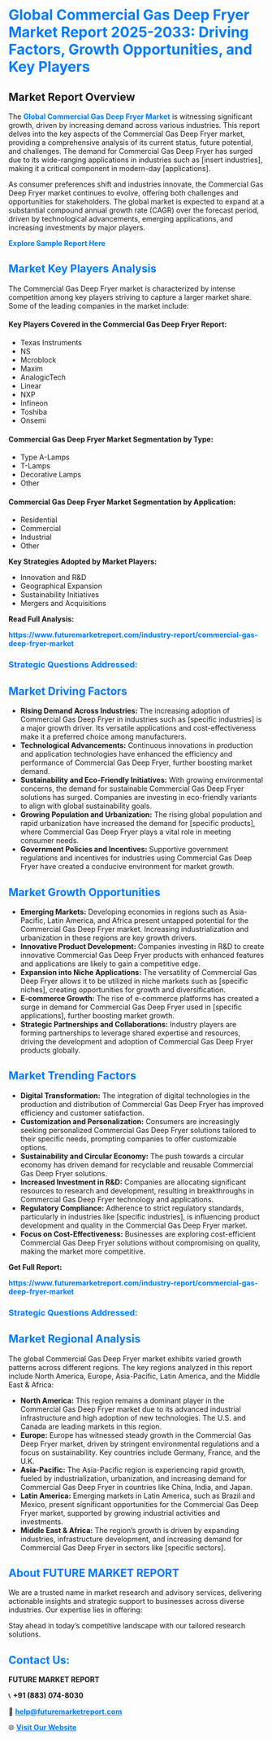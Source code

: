 <h1 style="color: #007BFF;">Global Commercial Gas Deep Fryer Market Report 2025-2033: Driving Factors, Growth Opportunities, and Key Players</h1>

<section id="overview">
<h2>Market Report Overview</h2>
<p>The <a href="https://www.futuremarketreport.com/industry-report/commercial-gas-deep-fryer-market" style="color: #007BFF; text-decoration: none;"><strong>Global Commercial Gas Deep Fryer Market</strong></a> is witnessing significant growth, driven by increasing demand across various industries. This report delves into the key aspects of the Commercial Gas Deep Fryer market, providing a comprehensive analysis of its current status, future potential, and challenges. The demand for Commercial Gas Deep Fryer has surged due to its wide-ranging applications in industries such as [insert industries], making it a critical component in modern-day [applications].</p>
<p>As consumer preferences shift and industries innovate, the Commercial Gas Deep Fryer market continues to evolve, offering both challenges and opportunities for stakeholders. The global market is expected to expand at a substantial compound annual growth rate (CAGR) over the forecast period, driven by technological advancements, emerging applications, and increasing investments by major players.</p>
</section>

<section id="overview">
<p><a href="https://www.futuremarketreport.com/request-sample/reportId=32726" style="color: #007BFF; text-decoration: none;"><strong>Explore Sample Report Here</strong></a></p>
</section>

<section id="key-players">
<h2 style="color: #007BFF;">Market Key Players Analysis</h2>
<p>The Commercial Gas Deep Fryer market is characterized by intense competition among key players striving to capture a larger market share. Some of the leading companies in the market include:</p>
<h4>Key Players Covered in the Commercial Gas Deep Fryer Report:</h4>
<ul><li>Texas Instruments</li><li>NS</li><li>Mcroblock</li><li>Maxim</li><li>AnalogicTech</li><li>Linear</li><li>NXP</li><li>Infineon</li><li>Toshiba</li><li>Onsemi</li></ul>
<h4>Commercial Gas Deep Fryer Market Segmentation by Type:</h4>
<ul><li>Type A-Lamps</li><li>T-Lamps</li><li>Decorative Lamps</li><li>Other</li></ul>

<h4>Commercial Gas Deep Fryer Market Segmentation by Application:</h4>
<ul><li>Residential</li><li>Commercial</li><li>Industrial</li><li>Other</li></ul>
<p><strong>Key Strategies Adopted by Market Players:</strong></p>
<ul>
<li>Innovation and R&D</li>
<li>Geographical Expansion</li>
<li>Sustainability Initiatives</li>
<li>Mergers and Acquisitions</li>
</ul>
</section>

<section>
<p><strong>Read Full Analysis: </strong></p><a href="https://www.futuremarketreport.com/industry-report/commercial-gas-deep-fryer-market" style="color: #007BFF; text-decoration: none;"><strong>https://www.futuremarketreport.com/industry-report/commercial-gas-deep-fryer-market</strong></a>
<h3 style="color: #007BFF;">Strategic Questions Addressed:</h3>
</section>

<section id="driving-factors">
<h2 style="color: #007BFF;">Market Driving Factors</h2>
<ul>
<li><strong>Rising Demand Across Industries:</strong> The increasing adoption of Commercial Gas Deep Fryer in industries such as [specific industries] is a major growth driver. Its versatile applications and cost-effectiveness make it a preferred choice among manufacturers.</li>
<li><strong>Technological Advancements:</strong> Continuous innovations in production and application technologies have enhanced the efficiency and performance of Commercial Gas Deep Fryer, further boosting market demand.</li>
<li><strong>Sustainability and Eco-Friendly Initiatives:</strong> With growing environmental concerns, the demand for sustainable Commercial Gas Deep Fryer solutions has surged. Companies are investing in eco-friendly variants to align with global sustainability goals.</li>
<li><strong>Growing Population and Urbanization:</strong> The rising global population and rapid urbanization have increased the demand for [specific products], where Commercial Gas Deep Fryer plays a vital role in meeting consumer needs.</li>
<li><strong>Government Policies and Incentives:</strong> Supportive government regulations and incentives for industries using Commercial Gas Deep Fryer have created a conducive environment for market growth.</li>
</ul>
</section>

<section id="growth-opportunities">
<h2 style="color: #007BFF;">Market Growth Opportunities</h2>
<ul>
<li><strong>Emerging Markets:</strong> Developing economies in regions such as Asia-Pacific, Latin America, and Africa present untapped potential for the Commercial Gas Deep Fryer market. Increasing industrialization and urbanization in these regions are key growth drivers.</li>
<li><strong>Innovative Product Development:</strong> Companies investing in R&D to create innovative Commercial Gas Deep Fryer products with enhanced features and applications are likely to gain a competitive edge.</li>
<li><strong>Expansion into Niche Applications:</strong> The versatility of Commercial Gas Deep Fryer allows it to be utilized in niche markets such as [specific niches], creating opportunities for growth and diversification.</li>
<li><strong>E-commerce Growth:</strong> The rise of e-commerce platforms has created a surge in demand for Commercial Gas Deep Fryer used in [specific applications], further boosting market growth.</li>
<li><strong>Strategic Partnerships and Collaborations:</strong> Industry players are forming partnerships to leverage shared expertise and resources, driving the development and adoption of Commercial Gas Deep Fryer products globally.</li>
</ul>
</section>

<section id="trending-factors">
<h2 style="color: #007BFF;">Market Trending Factors</h2>
<ul>
<li><strong>Digital Transformation:</strong> The integration of digital technologies in the production and distribution of Commercial Gas Deep Fryer has improved efficiency and customer satisfaction.</li>
<li><strong>Customization and Personalization:</strong> Consumers are increasingly seeking personalized Commercial Gas Deep Fryer solutions tailored to their specific needs, prompting companies to offer customizable options.</li>
<li><strong>Sustainability and Circular Economy:</strong> The push towards a circular economy has driven demand for recyclable and reusable Commercial Gas Deep Fryer solutions.</li>
<li><strong>Increased Investment in R&D:</strong> Companies are allocating significant resources to research and development, resulting in breakthroughs in Commercial Gas Deep Fryer technology and applications.</li>
<li><strong>Regulatory Compliance:</strong> Adherence to strict regulatory standards, particularly in industries like [specific industries], is influencing product development and quality in the Commercial Gas Deep Fryer market.</li>
<li><strong>Focus on Cost-Effectiveness:</strong> Businesses are exploring cost-efficient Commercial Gas Deep Fryer solutions without compromising on quality, making the market more competitive.</li>
</ul>
</section>

<section>
<p><strong>Get Full Report: </strong></p><a href="https://www.futuremarketreport.com/industry-report/commercial-gas-deep-fryer-market" style="color: #007BFF; text-decoration: none;"><strong>https://www.futuremarketreport.com/industry-report/commercial-gas-deep-fryer-market</strong></a>
<h3 style="color: #007BFF;">Strategic Questions Addressed:</h3>
</section>


<section id="regional-analysis">
<h2 style="color: #007BFF;">Market Regional Analysis</h2>
<p>The global Commercial Gas Deep Fryer market exhibits varied growth patterns across different regions. The key regions analyzed in this report include North America, Europe, Asia-Pacific, Latin America, and the Middle East & Africa:</p>
<ul>
<li><strong>North America:</strong> This region remains a dominant player in the Commercial Gas Deep Fryer market due to its advanced industrial infrastructure and high adoption of new technologies. The U.S. and Canada are leading markets in this region.</li>
<li><strong>Europe:</strong> Europe has witnessed steady growth in the Commercial Gas Deep Fryer market, driven by stringent environmental regulations and a focus on sustainability. Key countries include Germany, France, and the U.K.</li>
<li><strong>Asia-Pacific:</strong> The Asia-Pacific region is experiencing rapid growth, fueled by industrialization, urbanization, and increasing demand for Commercial Gas Deep Fryer in countries like China, India, and Japan.</li>
<li><strong>Latin America:</strong> Emerging markets in Latin America, such as Brazil and Mexico, present significant opportunities for the Commercial Gas Deep Fryer market, supported by growing industrial activities and investments.</li>
<li><strong>Middle East & Africa:</strong> The region’s growth is driven by expanding industries, infrastructure development, and increasing demand for Commercial Gas Deep Fryer in sectors like [specific sectors].</li>
</ul>
</section>

<footer>
<h2 style="color: #007BFF;">About FUTURE MARKET REPORT</h2>
<p>We are a trusted name in market research and advisory services, delivering actionable insights and strategic support to businesses across diverse industries. Our expertise lies in offering:</p>

<p>Stay ahead in today’s competitive landscape with our tailored research solutions.</p>

<h2 style="color: #007BFF;">Contact Us:</h2>
<p><strong>FUTURE MARKET REPORT</strong></p>
<p>📞 <strong>+91 (883) 074-8030</strong></p>
<p>📧 <strong><a href="mailto:help@futuremarketreport.com" style="color: #007BFF;">help@futuremarketreport.com</a></strong></p>
<p>🌐 <strong><a href="https://www.futuremarketreport.com/" style="color: #007BFF;">Visit Our Website</a></strong></p>
</footer>